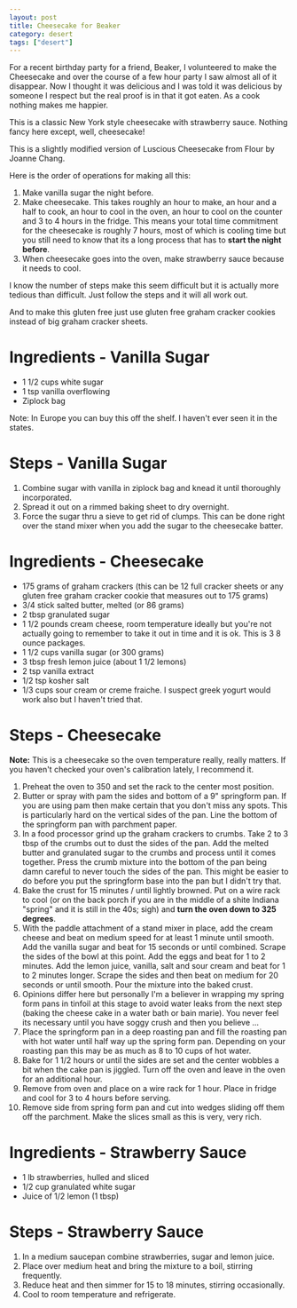 ```yaml
---
layout: post
title: Cheesecake for Beaker
category: desert
tags: ["desert"]
---
```

For a recent birthday party for a friend, Beaker, I volunteered to make the Cheesecake and over the course of a few hour party I saw almost all of it disappear.  Now I thought it was delicious and I was told it was delicious by someone I respect but the real proof is in that it got eaten.  As a cook nothing makes me happier.

This is a classic New York style cheesecake with strawberry sauce.  Nothing fancy here except, well, cheesecake!

This is a slightly modified version of Luscious Cheesecake from Flour by Joanne Chang.

Here is the order of operations for making all this:

1.  Make vanilla sugar the night before.
2.  Make cheesecake.  This takes roughly an hour to make, an hour and a half to cook, an hour to cool in the oven, an hour to cool on the counter and 3 to 4 hours in the fridge.  This means your total time commitment for the cheesecake is roughly 7 hours, most of which is cooling time but you still need to know that its a long process that has to **start the night before**.
3.  When cheesecake goes into the oven, make strawberry sauce because it needs to cool.

I know the number of steps make this seem difficult but it is actually more tedious than difficult.  Just follow the steps and it will all work out.

And to make this gluten free just use gluten free graham cracker cookies instead of big graham cracker sheets.


# Ingredients - Vanilla Sugar

* 1 1/2 cups white sugar
* 1 tsp vanilla overflowing
* Ziplock bag

Note: In Europe you can buy this off the shelf.  I haven't ever seen it in the states.

# Steps - Vanilla Sugar

1.  Combine sugar with vanilla in ziplock bag and knead it until thoroughly incorporated.
2.  Spread it out on a rimmed baking sheet to dry overnight.
3.  Force the sugar thru a sieve to get rid of clumps.  This can be done right over the stand mixer when you add the sugar to the cheesecake batter.


# Ingredients - Cheesecake

* 175 grams of graham crackers (this can be 12 full cracker sheets or any gluten free graham cracker cookie that measures out to 175 grams)
* 3/4 stick salted butter, melted (or 86 grams)
* 2 tbsp granulated sugar 
* 1 1/2 pounds cream cheese, room temperature ideally but you're not actually going to remember to take it out in time and it is ok.  This is 3 8 ounce packages.
* 1 1/2 cups vanilla sugar (or 300 grams)
* 3 tbsp fresh lemon juice (about 1 1/2 lemons)
* 2 tsp vanilla extract
* 1/2 tsp kosher salt
* 1/3 cups sour cream or creme fraiche.  I suspect greek yogurt would work also but I haven't tried that.

# Steps - Cheesecake

**Note:** This is a cheesecake so the oven temperature really, really matters.  If you haven't checked your oven's calibration lately, I recommend it.  

1.  Preheat the oven to 350 and set the rack to the center most position.
2.  Butter or spray with pam the sides and bottom of a 9" springform pan.  If you are using pam then make certain that you don't miss any spots.  This is particularly hard on the vertical sides of the pan.  Line the bottom of the springform pan with parchment paper.
3.  In a food processor grind up the graham crackers to crumbs.  Take 2 to 3 tbsp of the crumbs out to dust the sides of the pan.  Add the melted butter and granulated sugar to the crumbs and process until it comes together.  Press the crumb mixture into the bottom of the pan being damn careful to never touch the sides of the pan.  This might be easier to do before you put the springform base into the pan but I didn't try that.
4.  Bake the crust for 15 minutes / until lightly browned.  Put on a wire rack to cool (or on the back porch if you are in the middle of a shite Indiana "spring" and it is still in the 40s; sigh) and **turn the oven down to 325 degrees**.
5.  With the paddle attachment of a stand mixer in place, add the cream cheese and beat on medium speed for at least 1 minute until smooth.  Add the vanilla sugar and beat for 15 seconds or until combined.  Scrape the sides of the bowl at this point.  Add the eggs and beat for 1 to 2 minutes.  Add the lemon juice, vanilla, salt and sour cream and beat for 1 to 2 minutes longer.  Scrape the sides and then beat on medium for 20 seconds or until smooth.  Pour the mixture into the baked crust.
6.  Opinions differ here but personally I'm a believer in wrapping my spring form pans in tinfoil at this stage to avoid water leaks from the next step (baking the cheese cake in a water bath or bain marie).  You never feel its necessary until you have soggy crush and then you believe ...
7.  Place the springform pan in a deep roasting pan and fill the roasting pan with hot water until half way up the spring form pan.  Depending on your roasting pan this may be as much as 8 to 10 cups of hot water.
8.  Bake for 1 1/2 hours or until the sides are set and the center wobbles a bit when the cake pan is jiggled.  Turn off the oven and leave in the oven for an additional hour.
9.  Remove from oven and place on a wire rack for 1 hour.  Place in fridge and cool for 3 to 4 hours before serving.  
10. Remove side from spring form pan and cut into wedges sliding off them off the parchment.  Make the slices small as this is very, very rich.


# Ingredients - Strawberry Sauce

* 1 lb strawberries, hulled and sliced
* 1/2 cup granulated white sugar
* Juice of 1/2 lemon (1 tbsp)

# Steps - Strawberry Sauce

1.  In a medium saucepan combine strawberries, sugar and lemon juice.  
2.  Place over medium heat and bring the mixture to a boil, stirring frequently.
3.  Reduce heat and then simmer for 15 to 18 minutes, stirring occasionally.  
4.  Cool to room temperature and refrigerate.




